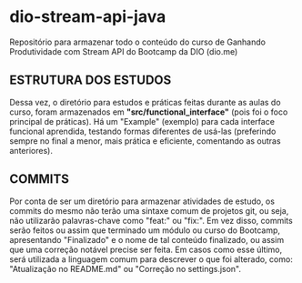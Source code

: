 # dio-stream-api-java
Repositório para armazenar todo o conteúdo do curso de Ganhando Produtividade com Stream API do Bootcamp da DIO (dio.me)

## ESTRUTURA DOS ESTUDOS

Dessa vez, o diretório para estudos e práticas feitas durante as aulas do curso, foram armazenados em **"src/functional_interface"** (pois foi o foco principal de práticas). Há um "Example" (exemplo) para cada interface funcional aprendida, testando formas diferentes de usá-las (preferindo sempre no final a menor, mais prática e eficiente, comentando as outras anteriores). 

## COMMITS

Por conta de ser um diretório para armazenar atividades de estudo, os commits do mesmo não terão uma sintaxe comum de projetos git, ou seja, não utilizarão palavras-chave como "feat:" ou "fix:". Em vez disso, commits serão feitos ou assim que terminado um módulo ou curso do Bootcamp, apresentando "Finalizado" e o nome de tal conteúdo finalizado, ou assim que uma correção notável precise ser feita. Em casos como esse último, será utilizada a linguagem comum para descrever o que foi alterado, como: "Atualização no README.md" ou "Correção no settings.json".
